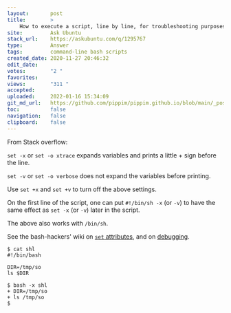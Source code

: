 ```yaml
---
layout:       post
title:        >
    How to execute a script, line by line, for troubleshooting purposes?
site:         Ask Ubuntu
stack_url:    https://askubuntu.com/q/1295767
type:         Answer
tags:         command-line bash scripts
created_date: 2020-11-27 20:46:32
edit_date:    
votes:        "2 "
favorites:    
views:        "311 "
accepted:     
uploaded:     2022-01-16 15:34:09
git_md_url:   https://github.com/pippim/pippim.github.io/blob/main/_posts/2020/2020-11-27-How-to-execute-a-script^-line-by-line^-for-troubleshooting-purposes^.md
toc:          false
navigation:   false
clipboard:    false
---
```


From Stack overflow:

`set -x` or `set -o xtrace` expands variables and prints a little + sign before the line.

`set -v` or `set -o verbose` does not expand the variables before printing.

Use `set +x` and `set +v` to turn off the above settings.

On the first line of the script, one can put `#!/bin/sh -x` (or `-v`) to have the same effect as `set -x` (or `-v`) later in the script.

The above also works with `/bin/sh`.

See the bash-hackers' wiki on [`set` attributes](https://wiki.bash-hackers.org/commands/builtin/set#attributes), and on [debugging](https://wiki.bash-hackers.org/scripting/debuggingtips).

``` 
$ cat shl
#!/bin/bash                                                                     

DIR=/tmp/so
ls $DIR

$ bash -x shl 
+ DIR=/tmp/so
+ ls /tmp/so
$
```
